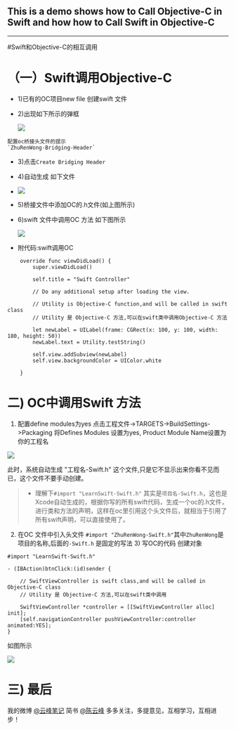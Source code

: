 ## This is a demo shows how to Call Objective-C in Swift and how how to Call Swift in Objective-C
---

#Swift和Objective-C的相互调用

（一）Swift调用Objective-C
=====================

-   1)已有的OC项目new file 创建swift 文件
-   2)出现如下所示的弹框

    ![](https://lionjohn.gitbooks.io/ioscookbook/content/CHAPTER4/media/bridgingheader_2x.png)

```
配置oc桥接头文件的提示
`ZhuRenWong-Bridging-Header`

```

-   3)点击`Create Bridging Header`
-   4)自动生成 如下文件
-   ![](https://lionjohn.gitbooks.io/ioscookbook/content/CHAPTER4/media/Snip20170630_1.png)

-   5)桥接文件中添加OC的.h文件(如上图所示)
-   6)swift 文件中调用OC 方法 如下图所示

    ![](https://lionjohn.gitbooks.io/ioscookbook/content/CHAPTER4/media/Snip20170630_3.png)

-   附代码:swift调用OC

```
    override func viewDidLoad() {
        super.viewDidLoad()

        self.title = "Swift Controller"

        // Do any additional setup after loading the view.

        // Utility is Objective-C function,and will be called in swift class
        // Utility 是 Objective-C 方法,可以在swift类中调用Objective-C 方法

        let newLabel = UILabel(frame: CGRect(x: 100, y: 100, width: 180, height: 50))
        newLabel.text = Utility.testString()

        self.view.addSubview(newLabel)
        self.view.backgroundColor = UIColor.white

    }

```

二) OC中调用Swift 方法
================

1) 配置define modules为yes 点击工程文件->TARGETS->BuildSettings->Packaging 将Defines Modules 设置为yes, Product Module Name设置为你的工程名

![](https://lionjohn.gitbooks.io/ioscookbook/content/CHAPTER4/media/1240-23.)

此时，系统自动生成 "工程名-Swift.h" 这个文件,只是它不显示出来你看不见而已，这个文件不要手动创建。

> -   理解下`#import "LearnSwift-Swift.h"` 其实是`项目名-Swift.h`，这也是Xcode自动生成的，根据你写的所有swift代码，生成一个oc的.h文件，进行类和方法的声明，这样在oc里引用这个头文件后，就相当于引用了所有swift声明，可以直接使用了。

2) 在OC 文件中引入头文件 `#import "ZhuRenWong-Swift.h"`其中`ZhuRenWong`是项目的名称,后面的`-Swift.h` 是固定的写法 3) 写OC的代码 创建对象

```
#import "LearnSwift-Swift.h"

- (IBAction)btnClick:(id)sender {

    // SwiftViewController is swift class,and will be called in Objective-C class
    // Utility 是 Objective-C 方法,可以在swift类中调用

    SwiftViewController *controller = [[SwiftViewController alloc] init];
    [self.navigationController pushViewController:controller animated:YES];
}

```

如图所示

![](https://lionjohn.gitbooks.io/ioscookbook/content/CHAPTER4/media/Snip20170630_7.png)

三) 最后
=====

我的微博 [@云峰笔记](http://weibo.com/fnote) 简书 [@陈云峰](http://www.jianshu.com/u/abe46f5b31b9) 多多关注，多提意见，互相学习，互相进步！
